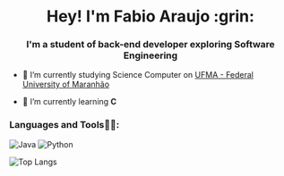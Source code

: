 <h1 align="center">Hey! I'm Fabio Araujo :grin: </h1>
<h3 align="center">I'm a student of back-end developer exploring Software Engineering</h3>

- 🔭 I’m currently studying Science Computer on [UFMA - Federal University of Maranhão](https://portalpadrao.ufma.br/)

- 🌱 I’m currently learning **C**

<h3 align="left">Languages and Tools👨‍💻:</h3>

![Java](https://img.shields.io/badge/Java-000?style=for-the-badge&logo=java)
![Python](https://img.shields.io/badge/Python-000?style=for-the-badge&logo=python)

![Top Langs](https://github-readme-stats-git-masterrstaa-rickstaa.vercel.app/api/top-langs/?username=fabio-araujo-silva&layout=compact&bg_color=000&border_color=30A3DC&title_color=E94D5F&text_color=FFF)

<!----
<h3 align="left">Ofensiva🔥:</h3>

[![GitHub Streak](https://streak-stats.demolab.com?user=fabio-araujo-silva)](https://git.io/streak-stats)

